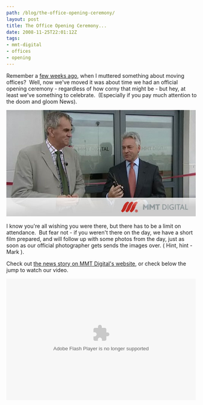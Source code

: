 ```yaml
---
path: /blog/the-office-opening-ceremony/
layout: post
title: The Office Opening Ceremony...
date: 2008-11-25T22:01:12Z
tags:
- mmt-digital
- offices
- opening
---
```


Remember a [few weeks ago](http://www.psyked.co.uk/press-release/moving-offices.htm), when I muttered something about moving offices?  Well, now we've moved it was about time we had an official opening ceremony - regardless of how corny that might be - but hey, at least we've something to celebrate.  (Especially if you pay much attention to the doom and gloom News).

![](officeopening.jpg)

I know you're all wishing you were there, but there has to be a limit on attendance.  But fear not - if you weren't there on the day, we have a short film prepared, and will follow up with some photos from the day, just as soon as our official photographer gets sends the images over. ( Hint, hint - Mark ).

Check out [the news story on MMT Digital's website](http://www.mmtdigital.co.uk/news), or check below the jump to watch our video.



<object classid="clsid:d27cdb6e-ae6d-11cf-96b8-444553540000" width="500" height="320" codebase="http://download.macromedia.com/pub/shockwave/cabs/flash/swflash.cab#version=6,0,40,0"><param name="allowFullScreen" value="true" /><param name="allowscriptaccess" value="always" /><param name="src" value="http://www.mmtdigital.co.uk/mmtopening/mmtopeningflv.swf" /><embed type="application/x-shockwave-flash" width="500" height="320" src="http://www.mmtdigital.co.uk/mmtopening/mmtopeningflv.swf" allowscriptaccess="always" allowfullscreen="true"></embed></object>